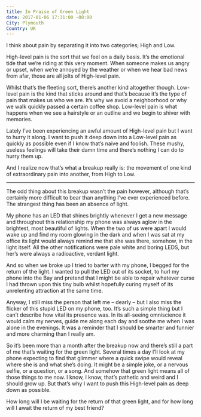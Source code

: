 ```yaml
---
title: In Praise of Green Light
date: 2017-01-06 17:31:00 -08:00
City: Plymouth
Country: UK
---
```


I think about pain by separating it into two categories; High and Low. 

High-level pain is the sort that we feel on a daily basis. It’s the emotional tide that we’re riding at this very moment. When someone makes us angry or upset, when we’re annoyed by the weather or when we hear bad news from afar, those are all jolts of High-level pain. 

Whilst that’s the fleeting sort, there’s another kind altogether though. Low-level pain is the kind that sticks around and that’s because it’s the type of pain that makes us who we are. It’s why we avoid a neighborhood or why we walk quickly passed a certain coffee shop. Low-level pain is what happens when we see a hairstyle or an outline and we begin to shiver with memories.

Lately I’ve been experiencing an awful amount of High-level pain but I want to hurry it along. I want to push it deep down into a Low-level pain as quickly as possible even if I know that’s naive and foolish. These mushy, useless feelings will take their damn time and there’s nothing I can do to hurry them up.

And I realize now that’s what a breakup really is: the movement of one kind of extraordinary pain into another, from High to Low.

***

The odd thing about this breakup wasn’t the pain however, although that’s certainly more difficult to bear than anything I’ve ever experienced before. The strangest thing has been an absence of light.

My phone has an LED that shines brightly whenever I get a new message and throughout this relationship my phone was always aglow in the brightest, most beautiful of lights. When the two of us were apart I would wake up and find my room glowing in the dark and when I was sat at my office its light would always remind me that she was there, somehow, in the light itself. All the other notifications were pale white and boring LEDS, but her’s were always a radioactive, verdant light.

And so when we broke up I tried to barter with my phone, I begged for the return of the light. I wanted to pull the LED out of its socket, to hurl my phone into the Bay and pretend that I might be able to repair whatever curse I had thrown upon this tiny bulb whilst hopefully curing myself of its unrelenting attraction at the same time.

Anyway, I still miss the person that left me – dearly – but I also miss the flicker of this stupid LED on my phone, too. It’s such a simple thing but I can’t describe how vital its presence was. In its all-seeing omniscience it would calm my nerves, guide me along each day and soothe me when I was alone in the evenings. It was a reminder that I should be smarter and funnier and more charming than I really am.

So it’s been more than a month after the breakup now and there’s still a part of me that’s waiting for the green light. Several times a day I’ll look at my phone expecting to find that glimmer where a quick swipe would reveal where she is and what she’s doing. It might be a simple joke, or a nervous selfie, or a question, or a song. And somehow that green light means all of those things to me now. I know, I know, that’s pathetic and weird and I should grow up. But that’s why I want to push this High-level pain as deep down as possible.

How long will I be waiting for the return of that green light, and for how long will I await the return of my best friend?